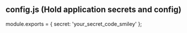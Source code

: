 


## config.js (Hold application secrets and config)

module.exports = {
  secret: 'your_secret_code_smiley'
};
